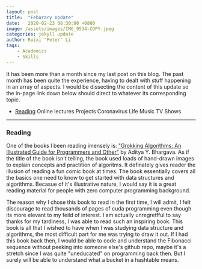 ```yaml
---
layout: post
title:  "Feburary Update"
date:   2020-02-23 08:30:00 +0800
image: /assets/images/IMG_9534-COPY.jpeg
categories: jekyll update
author: Ruixi "Peter" Li
tags: 
    - Academics
    - Skills
---
```



It has been more than a month since my last post on this blog. The past month has been
quite the experience, having to dealt with stuff happening in an array of aspects. 
I would be dissecting the content of this update so the in-page link down below should direct to whatever its corresponding topic. 

* [Reading](#reading)
Online lectures
Projects 
Coronavirus
Life
Music
TV Shows 

--- 
### Reading
One of the books I been reading imensely is: ["Grokking Algorithms: An Illustrated Guide for Programmers and Other"](https://www.goodreads.com/book/show/22847284-grokking-algorithms-an-illustrated-guide-for-programmers-and-other-curio) by Aditya Y. Bhargava. As if the title of the book isn't telling, the book used loads of hand-drawn images to explain concepts and practition of algoritms. It definately gives reader the illusion of reading a fun comic book at times. The book essentially covers all the basics one need to know to get started with data structures and algorithms. Becasue of it's illustrative nature, I would say it is a great reading material for people with zero computer programming background.

The reason why I chose this book to read in the first time, I will admit, I felt discourage to read thousands of pages of cuda programming even though its more elevant to my feild of interest. I am actually unregretfful to say thanks for my tardiness, I was able to read such an inspiring book. This book is all that I wished to have when I was studying data structure and algorithms, the most difficult part for me was trying to draw it out. If I had this book back then, I would be able to code and understand the Fibonacci sequence without peeking into someone else's github repo, maybe it's a stretch since I was quite "uneducated" on programming back then. But I surely will be able to understand what a bucket in a hashtable means. 